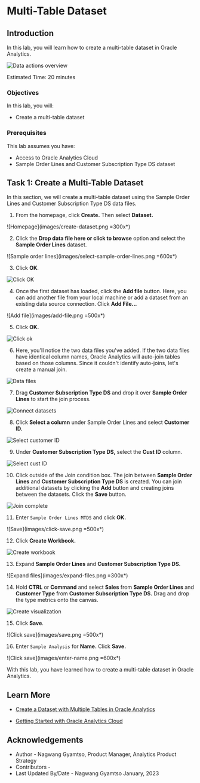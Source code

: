 # Multi-Table Dataset

## Introduction

In this lab, you will learn how to create a multi-table dataset in Oracle Analytics.

  ![Data actions overview](images/multi-table-ds-overview.png)

Estimated Time: 20 minutes

### Objectives

In this lab, you will:
* Create a multi-table dataset

### Prerequisites

This lab assumes you have:
* Access to Oracle Analytics Cloud
* Sample Order Lines and Customer Subscription Type DS dataset


## Task 1: Create a Multi-Table Dataset
In this section, we will create a multi-table dataset using the Sample Order Lines and Customer Subscription Type DS data files.

1. From the homepage, click **Create.** Then select **Dataset.**

  ![Homepage](images/create-dataset.png =300x*)

2. Click the **Drop data file here or click to browse** option and select the **Sample Order Lines** dataset.

  ![Sample order lines](images/select-sample-order-lines.png =600x*)

3. Click **OK**.

  ![Click OK](images/click-ok.png)

4. Once the first dataset has loaded, click the **Add file** button. Here, you can add another file from your local machine or add a dataset from an existing data source connection. Click **Add File...**

  ![Add file](images/add-file.png =500x*)

5. Click **OK.**

  ![Click ok](images/ok.png)

6. Here, you'll notice the two data files you've added. If the two data files have identical column names, Oracle Analytics will auto-join tables based on those columns. Since it couldn't identify auto-joins, let's create a manual join.

  ![Data files](images/data-files.png)

7. Drag **Customer Subscription Type DS** and drop it over **Sample Order Lines** to start the join process.

  ![Connect datasets](images/connect-data-sets.png)

8. Click **Select a column** under Sample Order Lines and select **Customer ID.**

  ![Select customer ID](images/select-customer-id.png)

9. Under **Customer Subscription Type DS,** select the **Cust ID** column.

  ![Select cust ID](images/select-cust-id.png)

10. Click outside of the Join condition box. The join between **Sample Order Lines** and **Customer Subscription Type DS** is created. You can join additional datasets by clicking the **Add** button and creating joins between the datasets. Click the **Save** button.

  ![Join complete](images/join-complete.png)

11. Enter <code>Sample Order Lines MTDS</code> and click **OK.**

  ![Save](images/click-save.png =500x*)

12. Click **Create Workbook.**

  ![Create workbook](images/create-workbook.png)

13. Expand **Sample Order Lines** and **Customer Subscription Type DS.**

  ![Expand files](images/expand-files.png =300x*)

14. Hold **CTRL** or **Command** and select **Sales** from **Sample Order Lines** and **Customer Type** from **Customer Subscription Type DS.** Drag and drop the type metrics onto the canvas.

  ![Create visualization](images/drag-drop-canvas.png)

15. Click **Save**.

  ![Click save](images/save.png =500x*)

16. Enter <code>Sample Analysis</code> for **Name.** Click **Save.**

  ![Click save](images/enter-name.png =600x*)

With this lab, you have learned how to create a multi-table dataset in Oracle Analytics.

## Learn More
* [Create a Dataset with Multiple Tables in Oracle Analytics](https://docs.oracle.com/en/cloud/paas/analytics-cloud/tutorial-mutli-table-data-set/#before_you_begin)

* [Getting Started with Oracle Analytics Cloud](https://docs.oracle.com/en/cloud/paas/analytics-cloud/acsgs/what-is-oracle-analytics-cloud.html#GUID-E68C8A55-1342-43BB-93BC-CA24E353D873)


## Acknowledgements
* Author - Nagwang Gyamtso, Product Manager, Analytics Product Strategy
* Contributors -
* Last Updated By/Date - Nagwang Gyamtso January, 2023
